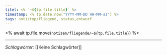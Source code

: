 ```yaml
---
titel: <% `~${tp.file.title}` %>
timestamp: <% tp.date.now("YYYY-MM-DD HH-MM-ss") %>
tags: notiztyp/fliegend, status,entwurf
---
```

<% await tp.file.move(`notizen/fliegende/~${tp.file.title}`) %>



---
*Schlagwörter:*
[[Keine Schlagwörter]]